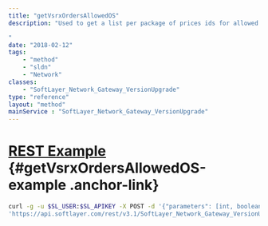 ```yaml
---
title: "getVsrxOrdersAllowedOS"
description: "Used to get a list per package of prices ids for allowed vSRX OS-es for new orders. 

"
date: "2018-02-12"
tags:
    - "method"
    - "sldn"
    - "Network"
classes:
    - "SoftLayer_Network_Gateway_VersionUpgrade"
type: "reference"
layout: "method"
mainService : "SoftLayer_Network_Gateway_VersionUpgrade"
---
```


# [REST Example](#getVsrxOrdersAllowedOS-example) <a href="/article/rest/"><i class="fas fa-question"></i></a> {#getVsrxOrdersAllowedOS-example .anchor-link} 
```bash
curl -g -u $SL_USER:$SL_APIKEY -X POST -d '{"parameters": [int, boolean]}' \
'https://api.softlayer.com/rest/v3.1/SoftLayer_Network_Gateway_VersionUpgrade/getVsrxOrdersAllowedOS'
```
